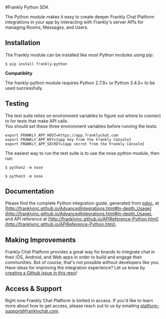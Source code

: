 #Frankly Python SDK

The Python module makes it easy to create deeper Frankly Chat Platform integrations in your app by interacting with Frankly's server APIs for managing Rooms, Messages, and Users.

Installation
------------

The Frankly module can be installed like most Python modules using pip:

```
$ pip install frankly-python
```

**Compatiblity**

The frankly-python module requires Python 2.7.9+ or Python 3.4.0+ to be used
successfully.

Testing
-------

The test suite relies on environment variables to figure out where to connect to
for tests that make API calls.  
You should set these three environment variables before running the tests:
```
export FRANKLY_APP_HOST=https://app.franklychat.com
export FRANKLY_APP_KEY={app key from the Frankly Console}
export FRANKLY_APP_SECRET={app secret from the Frankly Console}
```
The easiest way to run the test suite is to use the nose python module, then run:
```
$ python2 -m nose
```
```
$ python3 -m nose
```

Documentation
-------------

Please find the complete Python integration guide, generated from [pdoc](https://github.com/BurntSushi/pdoc), at
[http://franklyinc.github.io/AdvancedIntegrations.html#In-depth_Usage](http://franklyinc.github.io/AdvancedIntegrations.html#In-depth_Usage), and API reference at [http://franklyinc.github.io/APIReference-Python.html](http://franklyinc.github.io/APIReference-Python.html).


Making Improvements
-------------------

Frankly Chat Platform provides a great way for brands to integrate chat in their iOS, Android, and Web apps in order to build and engage their communities. But of course, that's not possible without developers like you. Have ideas for improving the integration experience? Let us know by [creating a Github issue in this repo](https://github.com/franklyinc/frankly-python/issues/new)!


Access & Support
----------------

Right now Frankly Chat Platform is limited in access. If you'd like to learn more about how to get access, please reach out to us by emailing [platform-support@franklychat.com](mailto:platform-support@franklychat.com).


